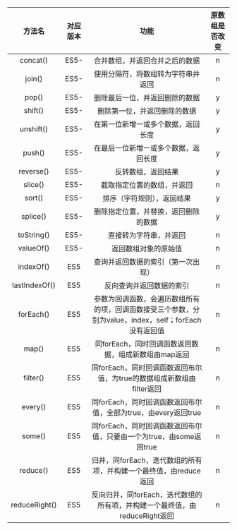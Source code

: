 |    方法名     | 对应版本 |                             功能                             | 原数组是否改变 |
| :-----------: | :------: | :----------------------------------------------------------: | :------------: |
|   concat()    |   ES5-   |                合并数组，并返回合并之后的数据                |       n        |
|    join()     |   ES5-   |              使用分隔符，将数组转为字符串并返回              |       n        |
|     pop()     |   ES5-   |                删除最后一位，并返回删除的数据                |       y        |
|    shift()    |   ES5-   |                 删除第一位，并返回删除的数据                 |       y        |
|   unshift()   |   ES5-   |              在第一位新增一或多个数据，返回长度              |       y        |
|    push()     |   ES5-   |             在最后一位新增一或多个数据，返回长度             |       y        |
|   reverse()   |   ES5-   |                      反转数组，返回结果                      |       y        |
|    slice()    |   ES5-   |                  截取指定位置的数组，并返回                  |       n        |
|    sort()     |   ES5-   |                  排序（字符规则），返回结果                  |       y        |
|   splice()    |   ES5-   |             删除指定位置，并替换，返回删除的数据             |       y        |
|  toString()   |   ES5-   |                    直接转为字符串，并返回                    |       n        |
|   valueOf()   |   ES5-   |                     返回数组对象的原始值                     |       n        |
|   indexOf()   |   ES5    |              查询并返回数据的索引（第一次出现）              |       n        |
| lastIndexOf() |   ES5    |                   反向查询并返回数据的索引                   |       n        |
|   forEach()   |   ES5    | 参数为回调函数，会遍历数组所有的项，回调函数接受三个参数，分别为value，index，self；forEach没有返回值 |       n        |
|     map()     |   ES5    |     同forEach，同时回调函数返回数据，组成新数组由map返回     |       n        |
|   filter()    |   ES5    | 同forEach，同时回调函数返回布尔值，为true的数据组成新数组由filter返回 |       n        |
|    every()    |   ES5    | 同forEach，同时回调函数返回布尔值，全部为true，由every返回true |       n        |
|    some()     |   ES5    | 同forEach，同时回调函数返回布尔值，只要由一个为true，由some返回true |       n        |
|   reduce()    |   ES5    | 归并，同forEach，迭代数组的所有项，并构建一个最终值，由reduce返回 |       n        |
| reduceRight() |   ES5    | 反向归并，同forEach，迭代数组的所有项，并构建一个最终值，由reduceRight返回 |       n        |